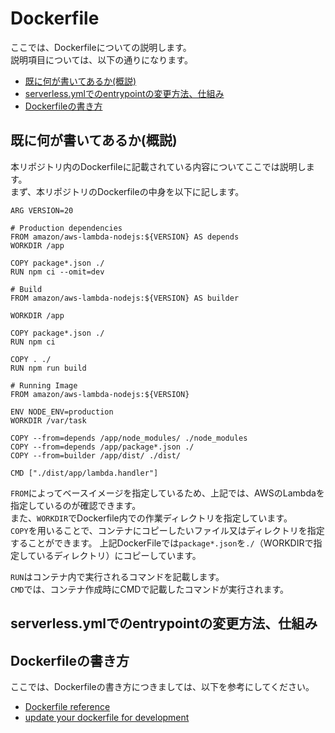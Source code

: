 # Dockerfile

ここでは、Dockerfileについての説明します。  
説明項目については、以下の通りになります。

- [既に何が書いてあるか(概説)](#既に何が書いてあるか概説)
- [serverless.ymlでのentrypointの変更方法、仕組み](#serverlessymlでのentrypointの変更方法仕組み)
- [Dockerfileの書き方](#dockerfileの書き方)

## 既に何が書いてあるか(概説)

本リポジトリ内のDockerfileに記載されている内容についてここでは説明します。  
まず、本リポジトリのDockerfileの中身を以下に記します。  

```
ARG VERSION=20

# Production dependencies
FROM amazon/aws-lambda-nodejs:${VERSION} AS depends
WORKDIR /app

COPY package*.json ./
RUN npm ci --omit=dev

# Build
FROM amazon/aws-lambda-nodejs:${VERSION} AS builder

WORKDIR /app

COPY package*.json ./
RUN npm ci

COPY . ./
RUN npm run build

# Running Image
FROM amazon/aws-lambda-nodejs:${VERSION}

ENV NODE_ENV=production
WORKDIR /var/task

COPY --from=depends /app/node_modules/ ./node_modules
COPY --from=depends /app/package*.json ./
COPY --from=builder /app/dist/ ./dist/

CMD ["./dist/app/lambda.handler"]
```  

`FROM`によってベースイメージを指定しているため、上記では、AWSのLambdaを指定しているのが確認できます。  
また、`WORKDIR`でDockerfile内での作業ディレクトリを指定しています。  
`COPY`を用いることで、コンテナにコピーしたいファイル又はディレクトリを指定することができます。 
上記DockerFileでは`package*.json`を`./`（WORKDIRで指定しているディレクトリ）にコピーしています。 

`RUN`はコンテナ内で実行されるコマンドを記載します。  
`CMD`では、コンテナ作成時にCMDで記載したコマンドが実行されます。

## serverless.ymlでのentrypointの変更方法、仕組み
<!-- 加筆お願いいたします！ -->
## Dockerfileの書き方

ここでは、Dockerfileの書き方につきましては、以下を参考にしてください。  
- [Dockerfile reference](https://docs.docker.com/engine/reference/builder/)
- [update your dockerfile for development](https://docs.docker.com/language/nodejs/develop/#update-your-dockerfile-for-development)
